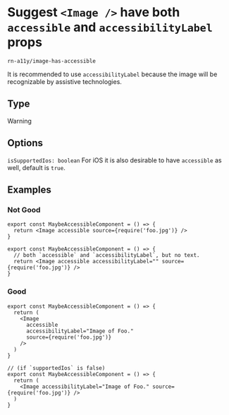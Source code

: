 # Suggest `<Image />` have both `accessible` and `accessibilityLabel` props

`rn-a11y/image-has-accessible`

It is recommended to use `accessibilityLabel` because the image will be recognizable by assistive technologies.

## Type

Warning

## Options

`isSupportedIos: boolean` For iOS it is also desirable to have `accessible` as well, default is `true`.

## Examples

### Not Good

```tsx
export const MaybeAccessibleComponent = () => {
  return <Image accessible source={require('foo.jpg')} />
}
```

```tsx
export const MaybeAccessibleComponent = () => {
  // both `accessible` and `accessibilityLabel`, but no text.
  return <Image accessible accessibilityLabel="" source={require('foo.jpg')} />
}
```

### Good

```tsx
export const MaybeAccessibleComponent = () => {
  return (
    <Image
      accessible
      accessibilityLabel="Image of Foo."
      source={require('foo.jpg')}
    />
  )
}
```

```tsx
// (if `supportedIos` is false)
export const MaybeAccessibleComponent = () => {
  return (
    <Image accessibilityLabel="Image of Foo." source={require('foo.jpg')} />
  )
}
```
